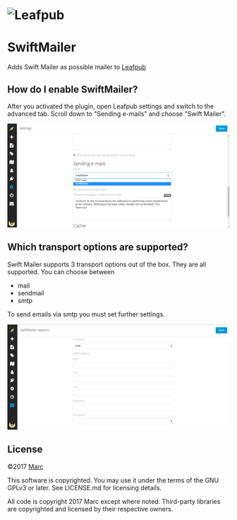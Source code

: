 # <img src="https://leafpub.org/content/uploads/2016/11/leafpub-logo-1.png" alt="Leafpub" width="300">

# SwiftMailer
Adds Swift Mailer as possible mailer to [Leafpub](https://github.com/Leafpub/leafpub)

## How do I enable SwiftMailer?

After you activated the plugin, open Leafpub settings and switch to the advanced tab.
Scroll down to "Sending e-mails" and choose "Swift Mailer".

![Screenshot settings](./doc/SM_settings.png)

## Which transport options are supported?

Swift Mailer supports 3 transport options out of the box. They are all supported.
You can choose between
- mail
- sendmail
- smtp

To send emails via smtp you must set further settings.

![Screenshot options](./doc/SM_options.png)

## License

©2017 [Marc](https://github.com/karsasmus)

This software is copyrighted. You may use it under the terms of the GNU GPLv3 or later. See LICENSE.md for licensing details.

All code is copyright 2017 Marc except where noted. Third-party libraries are copyrighted and licensed by their respective owners.